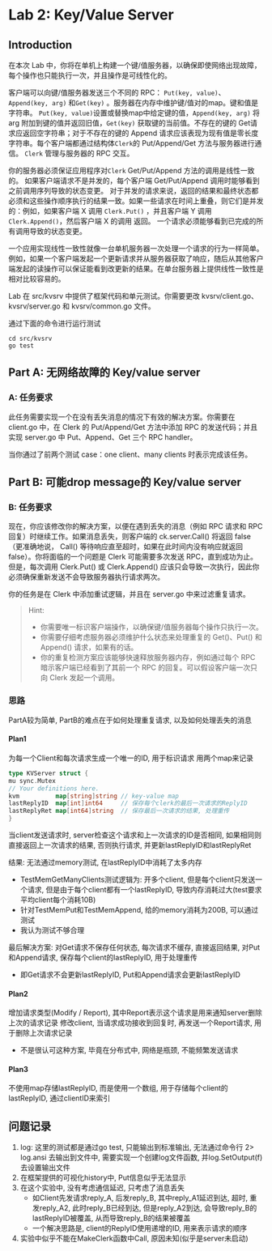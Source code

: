 # Lab 2: Key/Value Server

## Introduction

在本次 Lab 中，你将在单机上构建一个键/值服务器，以确保即使网络出现故障，每个操作也只能执行一次，并且操作是可线性化的。

客户端可以向键/值服务器发送三个不同的 RPC： `Put(key, value)`、 `Append(key, arg)` 和`Get(key)` 。服务器在内存中维护键/值对的map。键和值是字符串。 `Put(key, value)`设置或替换map中给定键的值，`Append(key, arg)` 将 arg 附加到键的值并返回旧值，`Get(key)` 获取键的当前值。不存在的键的 Get请求应返回空字符串；对于不存在的键的 Append 请求应该表现为现有值是零长度字符串。每个客户端都通过结构体`Clerk`的 Put/Append/Get 方法与服务器进行通信。 `Clerk` 管理与服务器的 RPC 交互。

你的服务器必须保证应用程序对`Clerk` Get/Put/Append 方法的调用是线性一致的。 如果客户端请求不是并发的，每个客户端 Get/Put/Append 调用时能够看到之前调用序列导致的状态变更。 对于并发的请求来说，返回的结果和最终状态都必须和这些操作顺序执行的结果一致。如果一些请求在时间上重叠，则它们是并发的：例如，如果客户端 X 调用 `Clerk.Put()` ，并且客户端 Y 调用 `Clerk.Append()`，然后客户端 X 的调用 返回。 一个请求必须能够看到已完成的所有调用导致的状态变更。

一个应用实现线性一致性就像一台单机服务器一次处理一个请求的行为一样简单。 例如，如果一个客户端发起一个更新请求并从服务器获取了响应，随后从其他客户端发起的读操作可以保证能看到改更新的结果。在单台服务器上提供线性一致性是相对比较容易的。

Lab 在 src/kvsrv 中提供了框架代码和单元测试。你需要更改 kvsrv/client.go、kvsrv/server.go 和 kvsrv/common.go 文件。

通过下面的命令进行运行测试

```shell
cd src/kvsrv
go test
```

## Part A: 无网络故障的 Key/value server

### A: 任务要求

此任务需要实现一个在没有丢失消息的情况下有效的解决方案。你需要在 client.go 中，在 Clerk 的 Put/Append/Get 方法中添加 RPC 的发送代码；并且实现 server.go 中 Put、Append、Get 三个 RPC handler。

当你通过了前两个测试 case：one client、many clients 时表示完成该任务。

## Part B: 可能drop message的 Key/value server

### B: 任务要求

现在，你应该修改你的解决方案，以便在遇到丢失的消息（例如 RPC 请求和 RPC 回复）时继续工作。如果消息丢失，则客户端的 ck.server.Call() 将返回 false （更准确地说， Call() 等待响应直至超时，如果在此时间内没有响应就返回false）。你将面临的一个问题是 Clerk 可能需要多次发送 RPC，直到成功为止。但是，每次调用 Clerk.Put() 或 Clerk.Append() 应该只会导致一次执行，因此你必须确保重新发送不会导致服务器执行请求两次。

你的任务是在 Clerk 中添加重试逻辑，并且在 server.go 中来过滤重复请求。

> Hint:
>
> - 你需要唯一标识客户端操作，以确保键/值服务器每个操作只执行一次。
> - 你需要仔细考虑服务器必须维护什么状态来处理重复的 Get()、Put() 和 Append() 请求，如果有的话。
> - 你的重复检测方案应该能够快速释放服务器内存，例如通过每个 RPC 暗示客户端已经看到了其前一个 RPC 的回复。可以假设客户端一次只向 Clerk 发起一个调用。

### 思路

PartA较为简单, PartB的难点在于如何处理重复请求, 以及如何处理丢失的消息

#### Plan1

为每一个Client和每次请求生成一个唯一的ID, 用于标识请求
用两个map来记录

```go
type KVServer struct {
mu sync.Mutex
// Your definitions here.
kvm          map[string]string // key-value map
lastReplyID  map[int]int64     // 保存每个clerk的最后一次请求的ReplyID
lastReplyRet map[int64]string  // 保存最后一次请求的结果, 处理重传
}
```

当client发送请求时, server检查这个请求和上一次请求的ID是否相同, 如果相同则直接返回上一次请求的结果, 否则执行请求, 并更新lastReplyID和lastReplyRet

结果: 无法通过memory测试, 在lastReplyID中消耗了太多内存

- TestMemGetManyClients测试逻辑为: 开多个client, 但是每个client只发送一个请求, 但是由于每个client都有一个lastReplyID, 导致内存消耗过大(test要求平均client每个消耗10B)
- 针对TestMemPut和TestMemAppend, 给的memory消耗为200B, 可以通过测试
- 我认为测试不够合理

最后解决方案: 对Get请求不保存任何状态, 每次请求不缓存, 直接返回结果, 对Put和Append请求, 保存每个client的lastReplyID, 用于处理重传

- 即Get请求不会更新lastReplyID, Put和Append请求会更新lastReplyID

#### Plan2

增加请求类型(Modify / Report), 其中Report表示这个请求是用来通知server删除上次的请求记录
修改client, 当请求成功接收到回复时, 再发送一个Report请求, 用于删除上次请求记录

- 不是很认可这种方案, 毕竟在分布式中, 网络是瓶颈, 不能频繁发送请求

#### Plan3

不使用map存储lastReplyID, 而是使用一个数组, 用于存储每个client的lastReplyID, 通过clientID来索引

## 问题记录

1. log: 这里的测试都是通过go test, 只能输出到标准输出, 无法通过命令行 2> log.ansi 去输出到文件中, 需要实现一个创建log文件函数, 并log.SetOutput(f)去设置输出文件
2. 在框架提供的可视化history中, Put信息似乎无法显示
3. 在这个实验中, 没有考虑通信延迟, 只考虑了消息丢失
    - 如Client先发请求reply_A, 后发reply_B, 其中reply_A1延迟到达, 超时, 重发reply_A2, 此时reply_B已经到达, 但是reply_A2到达, 会导致reply_B的lastReplyID被覆盖, 从而导致reply_B的结果被覆盖
    - 一个解决思路是, client的ReplyID使用递增的ID, 用来表示请求的顺序
4. 实验中似乎不能在MakeClerk函数中Call, 原因未知(似乎是server未启动)
